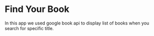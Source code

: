 # Find Your Book 
In this app we used google book api to display list of books when you search for specific title.
